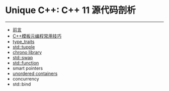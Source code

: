 # Unique C++: C++ 11 源代码剖析
<hr/>

* [前言](prefix.md)
* [C++模板元编程常用技巧](cpp_metaprogramming_idioms.md)
* [type\_traits](type_traits.md)
* [std::tupple](std_tupple.md)
* [chrono library](chrono_library.md)
* [std::swap](std_swap.md)
* [std::function](stdfunction.md)
* smart pointers
* [unordered containers](unordered_containers.md)
* concurrency
* std::bind

